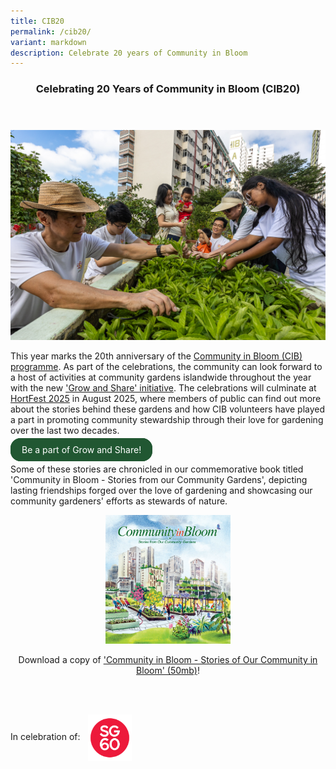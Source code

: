 ```yaml
---
title: CIB20
permalink: /cib20/
variant: markdown
description: Celebrate 20 years of Community in Bloom
---
```

<style>
	.wrapper {
		display: grid;
		grid-template-columns: repeat(auto-fit, minmax(250px, 1fr));
		grid-template-rows: auto-fit;
		column-gap: 10px;
		row-gap: 10px;
	}

	.box {
		border: solid 1px #215732 ;
		border-radius: 5px;
		padding: 5px 10px 15px 10px;
	}
		
		  .button-primary {
    background-color: #215732;
    border: 2px solid #215732;
    padding: 0.5rem 1rem;
  	border-radius: 1rem;
    color: white !important;
	  text-decoration: none !important;
  }
</style>

<header>
<h3>Celebrating 20 Years of Community in Bloom (CIB20)</h3>
</header>
<img src="/images/CIB20/KTW_1027.jpg"><br>
<section>
<p>This year marks the 20th anniversary of the <a href="/get-involved/community-gardens/">Community in Bloom (CIB) programme</a>. As part of the celebrations, the community can look forward to a host of activities at community gardens islandwide throughout the year with the new <a href="/grow-and-share-initiative/">'Grow and Share' initiative</a>. The celebrations will culminate at <a href="/hortfest-2025/">HortFest 2025</a> in August 2025, where members of public can find out more about the stories behind these gardens and how CIB volunteers have played a part in promoting community stewardship through their love for gardening over the last two decades. </p>
	
<a class="button-primary" href="/grow-and-share-initiative/">Be a part of Grow and Share!</a>

<p>Some of these stories are chronicled in our commemorative book titled 'Community in Bloom - Stories from our Community Gardens', depicting lasting friendships forged over the love of gardening and showcasing our community gardeners' efforts as stewards of nature.</p>
       

<div style="text-align:center;"> <img style="width:200px;" src="/images/CIB20/cib20book.png"> </div>	
	<p></p><div style="text-align:center;">Download a copy of <a href="/files/Community%20in%20Bloom%20-%20Stories%20in%20Our%20Community%20Gardens.pdf">  'Community in Bloom - Stories of Our Community in Bloom' (50mb)</a>! <p></p> </div>  
  <br><br>
<p>In celebration of: <img style="width:70px; vertical-align:middle; display: inline; margin-left:8px" src="/images/CIB20/sg60_logo.png"></p><br></section>